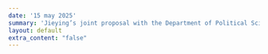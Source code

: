 ```yaml
---
date: '15 may 2025'
summary: 'Jieying’s joint proposal with the Department of Political Science at VU, “PoliBias: Cross-National Analysis of Political Bias in Language Models”, has been selected for funding under the Network Institute Academy Assistant Projects 2025–26. Students interested in joining as research assistants or writing their thesis on this topic are warmly encouraged to get in touch.'
layout: default
extra_content: "false"
---
```


